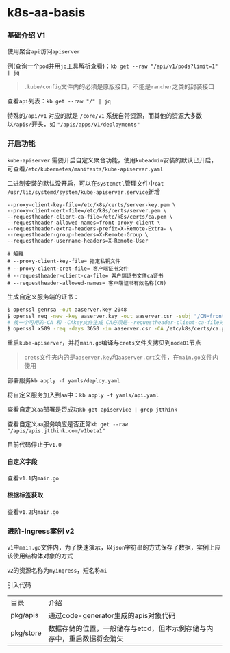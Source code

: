# k8s-aa-basis

### 基础介绍 V1

使用聚合`api`访问`apiserver`

例(查询一个`pod`并用`jq`工具解析查看)：`kb get --raw "/api/v1/pods?limit=1" | jq`

> `.kube/config`文件内的必须是原版接口，不能是`rancher`之类的封装接口


查看`api`列表：`kb get --raw "/" | jq`

特殊的`/api/v1` 对应的就是 `/core/v1` 系统自带资源，而其他的资源大多数以`/apis/`开头，如 `"/apis/apps/v1/deployments"`

### 开启功能

`kube-apiserver` 需要开启自定义聚合功能，使用`kubeadmin`安装的默认已开启，可查看`/etc/kubernetes/manifests/kube-apiserver.yaml`

二进制安装的默认没开启，可以在`systemctl`管理文件中`cat /usr/lib/systemd/system/kube-apiserver.service`新增

```
--proxy-client-key-file=/etc/k8s/certs/server-key.pem \
--proxy-client-cert-file=/etc/k8s/certs/server.pem \
--requestheader-client-ca-file=/etc/k8s/certs/ca.pem \
--requestheader-allowed-names=front-proxy-client \
--requestheader-extra-headers-prefix=X-Remote-Extra- \
--requestheader-group-headers=X-Remote-Group \
--requestheader-username-headers=X-Remote-User

# 解释
# --proxy-client-key-file= 指定私钥文件
# --proxy-client-cret-file= 客户端证书文件
# --requestheader-client-ca-file= 客户端证书文件ca证书
# --requestheader-allowed-names= 客户端证书有效名称(CN)
```

生成自定义服务端的证书：

```bash
$ openssl genrsa -out aaserver.key 2048
$ openssl req -new -key aaserver.key -out aaserver.csr -subj "/CN=front-proxy-client"
# 找一个可用的-CA 和 -CAkey文件生成 CA必须是--requestheader-client-ca-file对应的CA
$ openssl x509 -req -days 3650 -in aaserver.csr -CA /etc/k8s/certs/ca.pem -CAkey /etc/k8s/certs/ca-key.pem -CAcreateserial -out aaserver.crt
```

重启`kube-apiserver`，并将`main.go`编译与`crets`文件夹拷贝到`node01`节点

> `crets`文件夹内的是`aaserver.key`和`aaserver.crt`文件，在`main.go`文件内使用

部署服务`kb apply -f yamls/deploy.yaml`

将自定义服务加入到`aa`中：`kb apply -f yamls/api.yaml`

查看自定义`aa`部署是否成功`kb get apiservice | grep jtthink`

查看自定义`aa`服务响应是否正常`kb get --raw "/apis/apis.jtthink.com/v1beta1"`

目前代码停止于`v1.0`

#### 自定义字段

查看`v1.1`内`main.go`

#### 根据标签获取

查看`v1.2`内`main.go`

### 进阶-Ingress案例 v2

`v1`中`main.go`文件内，为了快速演示，以`json`字符串的方式保存了数据，实例上应该使用结构体对象的方式

`v2`的资源名称为`myingress`，短名称`mi`

引入代码

<table>
    <tr>
        <td>目录</td>
        <td>介绍</td>
    </tr>
    <tr>
        <td>pkg/apis</td>
        <td>通过code-generator生成的apis对象代码</td>
    </tr>
    <tr>
        <td>pkg/store</td>
        <td>数据存储的位置，一般储存与etcd，但本示例存储与内存中，重启数据将会消失</td>
    </tr>
</table>

